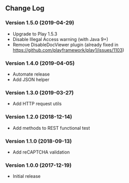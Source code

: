 ## Change Log
### Version 1.5.0 (2019-04-29)
- Upgrade to Play 1.5.3
- Disable Illegal Access warning (with Java 9+)
- Remove DisableDocViewer plugin (already fixed in https://github.com/playframework/play1/issues/1103)
### Version 1.4.0 (2019-04-05)
- Automate release
- Add JSON helper
### Version 1.3.0 (2019-03-27)
- Add HTTP request utils
### Version 1.2.0 (2018-12-14)
- Add methods to REST functional test
### Version 1.1.0 (2018-09-13)
- Add reCAPTCHA validation
### Version 1.0.0 (2017-12-19)
- Initial release
